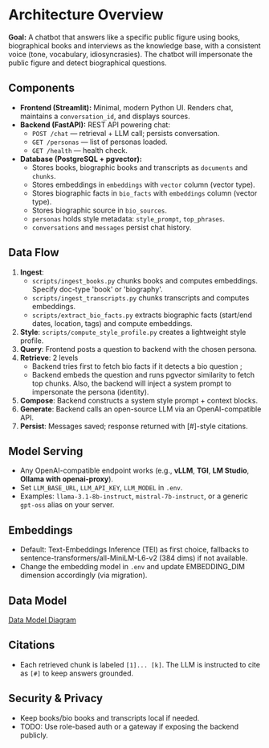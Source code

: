 
# Architecture Overview

**Goal:** A chatbot that answers like a specific public figure using books, biographical books and interviews as the knowledge base, with a consistent voice (tone, vocabulary, idiosyncrasies).
The chatbot will impersonate the public figure and detect biographical questions.

## Components

- **Frontend (Streamlit):** Minimal, modern Python UI. Renders chat, maintains a `conversation_id`, and displays sources.
- **Backend (FastAPI):** REST API powering chat:
  - `POST /chat` — retrieval + LLM call; persists conversation.
  - `GET /personas` — list of personas loaded.
  - `GET /health` — health check.
- **Database (PostgreSQL + pgvector):**
  - Stores books, biographic books and transcripts as `documents` and `chunks`.
  - Stores embeddings in `embeddings` with `vector` column (vector type).
  - Stores biographic facts in `bio_facts` with `embeddings` column (vector type).
  - Stores biographic source in `bio_sources`.
  - `personas` holds style metadata: `style_prompt`, `top_phrases`.
  - `conversations` and `messages` persist chat history.


## Data Flow

1. **Ingest**: 
	- `scripts/ingest_books.py` chunks books and computes embeddings. Specify doc-type 'book' or 'biography'.
	- `scripts/ingest_transcripts.py` chunks transcripts and computes embeddings.
	- `scripts/extract_bio_facts.py` extracts biographic facts (start/end dates, location, tags) and compute embeddings.
2. **Style**: `scripts/compute_style_profile.py` creates a lightweight style profile.
3. **Query**: Frontend posts a question to backend with the chosen persona.
4. **Retrieve**: 2 levels 
	- Backend tries first to fetch bio facts if it detects a bio question ;
	- Backend embeds the question and runs pgvector similarity to fetch top chunks.
	Also, the backend will inject a system prompt to impersonate the persona (identity).
5. **Compose**: Backend constructs a system style prompt + context blocks.
6. **Generate**: Backend calls an open-source LLM via an OpenAI-compatible API.
7. **Persist**: Messages saved; response returned with [#]-style citations.

## Model Serving

- Any OpenAI-compatible endpoint works (e.g., **vLLM**, **TGI**, **LM Studio**, **Ollama with openai-proxy**).
- Set `LLM_BASE_URL`, `LLM_API_KEY`, `LLM_MODEL` in `.env`.
- Examples: `llama-3.1-8b-instruct`, `mistral-7b-instruct`, or a generic `gpt-oss` alias on your server.

## Embeddings

- Default: Text-Embeddings Inference (TEI) as first choice, fallbacks to  sentence-transformers/all-MiniLM-L6-v2 (384 dims) if not available.
- Change the embedding model in `.env` and update EMBEDDING_DIM dimension accordingly (via migration).

## Data Model

[Data Model Diagram](img/chatbot.svg)


## Citations

- Each retrieved chunk is labeled `[1]... [k]`. The LLM is instructed to cite as `[#]` to keep answers grounded.

## Security & Privacy

- Keep books/bio books and transcripts local if needed.
- TODO: Use role-based auth or a gateway if exposing the backend publicly.

